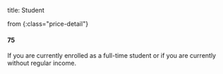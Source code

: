 title: Student

from
{:class="price-detail"}

#### 75

If you are currently enrolled as a full-time student or if you are currently without regular income.
